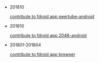 - 201810 

  [contribute to fdroid app peertube-android](https://github.com/sschueller/peertube-android/commits?author=lishoujun)
  

- 201810 

  [contribute to fdroid app 2048-android](https://github.com/uberspot/2048-android/pulls?utf8=%E2%9C%93&q=is%3Apr+author%3Alishoujun)
  
- 201801-201804 

  [contribute to fdroid app browser](https://github.com/scoute-dich/browser/pulls?utf8=%E2%9C%93&q=is%3Apr+author%3Alishoujun)
